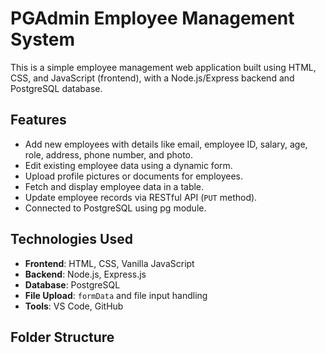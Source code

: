 # PGAdmin Employee Management System

This is a simple employee management web application built using HTML, CSS, and JavaScript (frontend), with a Node.js/Express backend and PostgreSQL database.

## Features

- Add new employees with details like email, employee ID, salary, age, role, address, phone number, and photo.
- Edit existing employee data using a dynamic form.
- Upload profile pictures or documents for employees.
- Fetch and display employee data in a table.
- Update employee records via RESTful API (`PUT` method).
- Connected to PostgreSQL using pg module.

## Technologies Used

- **Frontend**: HTML, CSS, Vanilla JavaScript
- **Backend**: Node.js, Express.js
- **Database**: PostgreSQL
- **File Upload**: `formData` and file input handling
- **Tools**: VS Code, GitHub

## Folder Structure

